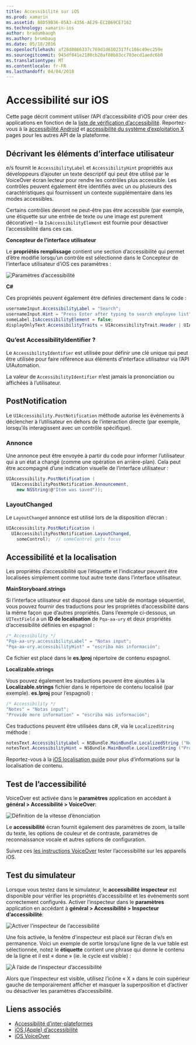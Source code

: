 ```yaml
---
title: Accessibilité sur iOS
ms.prod: xamarin
ms.assetid: 88D59B36-05A3-4356-AE29-EC2B69CE7162
ms.technology: xamarin-ios
author: bradumbaugh
ms.author: brumbaug
ms.date: 05/18/2016
ms.openlocfilehash: af28d0866337c769d1d6102317fc186c49ec259e
ms.sourcegitcommit: 945df041e2180cb20af08b83cc703ecd1aedc6b0
ms.translationtype: MT
ms.contentlocale: fr-FR
ms.lasthandoff: 04/04/2018
---
```

# <a name="accessibility-on-ios"></a>Accessibilité sur iOS

Cette page décrit comment utiliser l’API d’accessibilité d’iOS pour créer des applications en fonction de la [liste de vérification d’accessibilité](~/cross-platform/app-fundamentals/accessibility.md).
Reportez-vous à la [accessibilité Android](~/android/app-fundamentals/accessibility.md) et [accessibilité du système d’exploitation X](~/mac/app-fundamentals/accessibility.md) pages pour les autres API de la plateforme.

## <a name="describing-ui-elements"></a>Décrivant les éléments d’interface utilisateur

e/s fournit le `AccessibilityLabel` et `AccessibilityHint` propriétés aux développeurs d’ajouter un texte descriptif qui peut être utilisé par le VoiceOver écran lecteur pour rendre les contrôles plus accessible. Les contrôles peuvent également être identifiés avec un ou plusieurs des caractéristiques qui fournissent un contexte supplémentaire dans les modes accessibles.

Certains contrôles devront ne peut-être pas être accessible (par exemple, une étiquette sur une entrée de texte ou une image est purement décorative) – la `IsAccessibilityElement` est fournie pour désactiver l’accessibilité dans ces cas.

**Concepteur de l’interface utilisateur**

Le **propriétés remplissage** contient une section d’accessibilité qui permet d’être modifié lorsqu’un contrôle est sélectionné dans le Concepteur de l’interface utilisateur d’iOS ces paramètres :

![](accessibility-images/ios-designer-sml.png "Paramètres d’accessibilité")

**C#**

Ces propriétés peuvent également être définies directement dans le code :

```csharp
usernameInput.AccessibilityLabel = "Search";
usernameInput.Hint = "Press Enter after typing to search employee list";
someLabel.IsAccessibilityElement = false;
displayOnlyText.AccessibilityTraits = UIAccessibilityTrait.Header | UIAccessibilityTrait.Selected;
```

### <a name="what-is-accessibilityidentifier"></a>Qu’est AccessibilityIdentifier ?

Le `AccessibilityIdentifier` est utilisée pour définir une clé unique qui peut être utilisée pour faire référence aux éléments d’interface utilisateur via l’API UIAutomation.

La valeur de `AccessibilityIdentifier` n’est jamais la prononciation ou affichées à l’utilisateur.

<a name="postnotification" />

## <a name="postnotification"></a>PostNotification

Le `UIAccessibility.PostNotification` méthode autorise les événements à déclencher à l’utilisateur en dehors de l’interaction directe (par exemple, lorsqu’ils interagissent avec un contrôle spécifique).

### <a name="announcement"></a>Annonce

Une annonce peut être envoyée à partir du code pour informer l’utilisateur qui a un état a changé (comme une opération en arrière-plan). Cela peut être accompagné d’une indication visuelle de l’interface utilisateur :

```csharp
UIAccessibility.PostNotification (
  UIAccessibilityPostNotification.Announcement,
    new NSString(@"Item was saved"));
```

### <a name="layoutchanged"></a>LayoutChanged

Le `LayoutChanged` annonce est utilisé lors de la disposition d’écran :

```csharp
UIAccessibility.PostNotification (
  UIAccessibilityPostNotification.LayoutChanged,
    someControl);  // someControl gets focus
```


## <a name="accessibility-and-localization"></a>Accessibilité et la localisation

Les propriétés d’accessibilité que l’étiquette et l’indicateur peuvent être localisées simplement comme tout autre texte dans l’interface utilisateur.

**MainStoryboard.strings**

Si l’interface utilisateur est disposé dans une table de montage séquentiel, vous pouvez fournir des traductions pour les propriétés d’accessibilité dans la même façon que d’autres propriétés. Dans l’exemple ci-dessous, un `UITextField` a un **ID de localisation** de `Pqa-aa-ury` et deux propriétés d’accessibilité définies en espagnol :

```csharp
/* Accessibility */
"Pqa-aa-ury.accessibilityLabel" = "Notas input";
"Pqa-aa-ury.accessibilityHint" = "escriba más información";
```

Ce fichier est placé dans le **es.lproj** répertoire de contenu espagnol.

**Localizable.strings**

Vous pouvez également les traductions peuvent être ajoutées à la **Localizable.strings** fichier dans le répertoire de contenu localisé (par exemple). **es.lproj** pour l’espagnol) :

```csharp
/* Accessibility */
"Notes" = "Notas input";
"Provide more information" = "escriba más información";
```

Ces traductions peuvent être utilisées dans c#, via le `LocalizedString` méthode :

```csharp
notesText.AccessibilityLabel = NSBundle.MainBundle.LocalizedString ("Notes", "");
notesText.AccessibilityHint = NSBundle.MainBundle.LocalizedString ("Provide more information", "");
```

Reportez-vous à la [iOS localisation guide](~/ios/app-fundamentals/localization/index.md) pour plus d’informations sur la localisation de contenu.

<a name="testing" />

## <a name="testing-accessibility"></a>Test de l’accessibilité

VoiceOver est activée dans le **paramètres** application en accédant à **général > Accessibilité > VoiceOver**:

![](accessibility-images/settings-sml.png "Définition de la vitesse d’énonciation")

Le **accessibilité** écran fournit également des paramètres de zoom, la taille du texte, les options de couleur et de contraste, paramètres de reconnaissance vocale et autres options de configuration.

Suivez ces [les instructions VoiceOver](https://developer.apple.com/library/ios/technotes/TestingAccessibilityOfiOSApps/TestAccessibilityonYourDevicewithVoiceOver/TestAccessibilityonYourDevicewithVoiceOver.html) tester l’accessibilité sur les appareils iOS.


## <a name="simulator-testing"></a>Test du simulateur

Lorsque vous testez dans le simulateur, le **accessibilité inspecteur** est disponible pour vérifier les propriétés d’accessibilité et les événements sont correctement configurés. Activer l’inspecteur dans le **paramètres** application en accédant à **général > Accessibilité > Inspecteur d’accessibilité**:

![](accessibility-images/settings-inspector-sml.png "Activer l’inspecteur de l’accessibilité")

Une fois activée, la fenêtre d’inspecteur est placé sur l’écran d’e/s en permanence.
Voici un exemple de sortie lorsqu’une ligne de la vue table est sélectionnée, notez le **étiquette** contient une phrase qui donne le contenu de la ligne et il est « done » (ie. le cycle est visible) :

![](accessibility-images/tableview-a11y-sml.png "À l’aide de l’inspecteur d’accessibilité")

Alors que l’inspecteur est visible, utilisez l’icône « X » dans le coin supérieur gauche de temporairement afficher et masquer la superposition et d’activer ou désactiver les paramètres d’accessibilité.



## <a name="related-links"></a>Liens associés

- [Accessibilité d’inter-plateformes](~/cross-platform/app-fundamentals/accessibility.md)
- [iOS (Apple) d’accessibilité](https://developer.apple.com/library/ios/documentation/UserExperience/Conceptual/iPhoneAccessibility/Accessibility_on_iPhone/Accessibility_on_iPhone.html)
- [iOS VoiceOver](http://www.apple.com/accessibility/ios/voiceover/)
